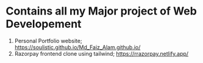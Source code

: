 # Contains all my Major project of Web Developement

1. Personal Portfolio website; https://soulistic.github.io/Md_Faiz_Alam.github.io/
2. Razorpay frontend clone using tailwind; https://rrazorpay.netlify.app/